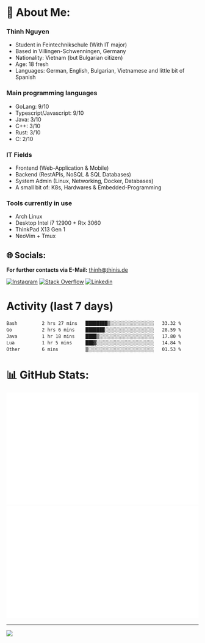 # 💫 About Me:
### Thinh Nguyen
- Student in Feintechnikschule (With IT major)
- Based in Villingen-Schwenningen, Germany
- Nationality: Vietnam (but Bulgarian citizen)
- Age: 18 fresh
- Languages: German, English, Bulgarian, Vietnamese and little bit of Spanish

### Main programming languages
- GoLang: 9/10
- Typescript/Javascript: 9/10
- Java: 3/10
- C++: 3/10
- Rust: 3/10
- C: 2/10

### IT Fields
- Frontend (Web-Application & Mobile)
- Backend (RestAPIs, NoSQL & SQL Databases)
- System Admin (Linux, Networking, Docker, Databases)
- A small bit of: K8s, Hardwares & Embedded-Programming

### Tools currently in use
- Arch Linux
- Desktop Intel i7 12900 + Rtx 3060
- ThinkPad X13 Gen 1
- NeoVim + Tmux

## 🌐 Socials:
**For further contacts via E-Mail:** thinh@thinis.de

[![Instagram](https://img.shields.io/badge/Instagram-%23E4405F.svg?logo=Instagram&logoColor=white)](https://instagram.com/thinis.de) [![Stack Overflow](https://img.shields.io/badge/-Stackoverflow-FE7A16?logo=stack-overflow&logoColor=white)](https://stackoverflow.com/users/12344712) [![Linkedin](https://img.shields.io/badge/LinkedIn-0077B5?logo=linkedin&logoColor=white)](https://linkedin.com/in/thinisde) 

# Activity (last 7 days)
<!--START_SECTION:waka-->

```txt
Bash         2 hrs 27 mins   ████████▒░░░░░░░░░░░░░░░░   33.32 %
Go           2 hrs 6 mins    ███████░░░░░░░░░░░░░░░░░░   28.59 %
Java         1 hr 18 mins    ████▒░░░░░░░░░░░░░░░░░░░░   17.80 %
Lua          1 hr 5 mins     ███▓░░░░░░░░░░░░░░░░░░░░░   14.84 %
Other        6 mins          ▒░░░░░░░░░░░░░░░░░░░░░░░░   01.53 %
```

<!--END_SECTION:waka-->

# 📊 GitHub Stats:
![](https://raw.githubusercontent.com/CutieCat6778/github-stats/master/generated/overview.svg#gh-dark-mode-only)![](https://raw.githubusercontent.com/CutieCat6778/github-stats/master/generated/languages.svg#gh-dark-mode-only)

---
[![](https://visitcount.itsvg.in/api?id=CutieCat6778&icon=0&color=0)](https://visitcount.itsvg.in)
